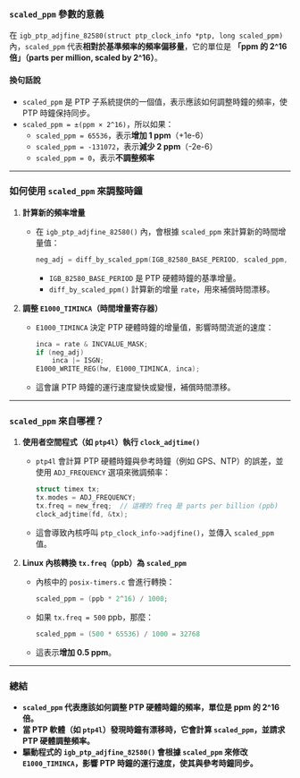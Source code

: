 ### **`scaled_ppm` 參數的意義**

在 `igb_ptp_adjfine_82580(struct ptp_clock_info *ptp, long scaled_ppm)` 內，`scaled_ppm` 代表**相對於基準頻率的頻率偏移量**，它的單位是 **「ppm 的 2^16 倍」（parts per million, scaled by 2^16）**。

#### **換句話說**

- `scaled_ppm` 是 PTP 子系統提供的一個值，表示應該如何調整時鐘的頻率，使 PTP 時鐘保持同步。
- `scaled_ppm = ±(ppm × 2^16)`，所以如果：
    - `scaled_ppm = 65536`，表示**增加 1 ppm**（+1e-6）
    - `scaled_ppm = -131072`，表示**減少 2 ppm**（-2e-6）
    - `scaled_ppm = 0`，表示**不調整頻率**

---

### **如何使用 `scaled_ppm` 來調整時鐘**

1. **計算新的頻率增量**
    
    - 在 `igb_ptp_adjfine_82580()` 內，會根據 `scaled_ppm` 來計算新的時間增量值：
        
        ```c
        neg_adj = diff_by_scaled_ppm(IGB_82580_BASE_PERIOD, scaled_ppm, &rate);
        ```
        
        - `IGB_82580_BASE_PERIOD` 是 PTP 硬體時鐘的基準增量。
        - `diff_by_scaled_ppm()` 計算新的增量 `rate`，用來補償時間漂移。
2. **調整 `E1000_TIMINCA`（時間增量寄存器）**
    
    - `E1000_TIMINCA` 決定 PTP 硬體時鐘的增量值，影響時間流逝的速度：
        
        ```c
        inca = rate & INCVALUE_MASK;
        if (neg_adj)
            inca |= ISGN;
        E1000_WRITE_REG(hw, E1000_TIMINCA, inca);
        ```
        
    - 這會讓 PTP 時鐘的運行速度變快或變慢，補償時間漂移。

---

### **`scaled_ppm` 來自哪裡？**

1. **使用者空間程式（如 `ptp4l`）執行 `clock_adjtime()`**
    
    - `ptp4l` 會計算 PTP 硬體時鐘與參考時鐘（例如 GPS、NTP）的誤差，並使用 `ADJ_FREQUENCY` 選項來微調頻率：
        
        ```c
        struct timex tx;
        tx.modes = ADJ_FREQUENCY;
        tx.freq = new_freq;  // 這裡的 freq 是 parts per billion (ppb)
        clock_adjtime(fd, &tx);
        ```
        
    - 這會導致內核呼叫 `ptp_clock_info->adjfine()`，並傳入 `scaled_ppm` 值。
2. **Linux 內核轉換 `tx.freq`（ppb）為 `scaled_ppm`**
    
    - 內核中的 `posix-timers.c` 會進行轉換：
        
        ```c
        scaled_ppm = (ppb * 2^16) / 1000;
        ```
        
    - 如果 `tx.freq = 500` ppb，那麼：
        
        ```c
        scaled_ppm = (500 * 65536) / 1000 = 32768
        ```
        
    - 這表示**增加 0.5 ppm**。

---

### **總結**

- **`scaled_ppm` 代表應該如何調整 PTP 硬體時鐘的頻率，單位是 ppm 的 2^16 倍。**
- **當 PTP 軟體（如 `ptp4l`）發現時鐘有漂移時，它會計算 `scaled_ppm`，並請求 PTP 硬體調整頻率。**
- **驅動程式的 `igb_ptp_adjfine_82580()` 會根據 `scaled_ppm` 來修改 `E1000_TIMINCA`，影響 PTP 時鐘的運行速度，使其與參考時鐘同步。**